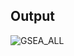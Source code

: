 ## Output

![GSEA_ALL](https://github.com/Achiraa/GSEA/assets/114616203/59e6ed97-2bd8-4489-98e4-cfec8e48bb13)
